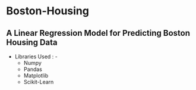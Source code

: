 # Boston-Housing

## A Linear Regression Model for Predicting Boston Housing Data

- Libraries Used : -
  - Numpy
  - Pandas
  - Matplotlib
  - Scikit-Learn
